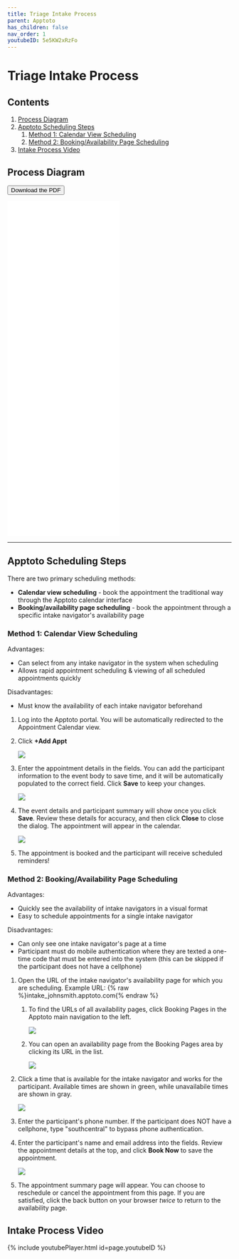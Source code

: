 ```yaml
---
title: Triage Intake Process
parent: Apptoto
has_children: false
nav_order: 1
youtubeID: 5e5KW2xRzFo
---
```


# Triage Intake Process

## Contents
1. <a href="#process-diagram">Process Diagram</a>
2. <a href="#apptoto-scheduling-steps">Apptoto Scheduling Steps</a>
     1. <a href="strongmethod-1-calendar-view-schedulingstrong">Method 1: Calendar View Scheduling</a>
     2. <a href="#schedulingstrongmethod-2-booking-availability-page-schedulingstrong">Method 2: Booking/Availability Page Scheduling</a>
3. <a href="#intake-process-video">Intake Process Video</a>

## Process Diagram

<a href="/assets/apptoto/triageProcessPDF.pdf"><button type="button" name="button" class="btn">Download the PDF</button></a>

<div class="embed-container">
  <iframe
      src="/assets/apptoto/triageProcessPDF.pdf"
      width="50%"
      height="750px"
      frameborder="0"
      allowfullscreen="1"
  >
  Your browser does not support PDF viewing. Please download the PDF to view it.
  </iframe>
</div>

<hr class="divider" />

## Apptoto Scheduling Steps

There are two primary scheduling methods:
* **Calendar view scheduling** - book the appointment the traditional way through the Apptoto calendar interface
* **Booking/availability page scheduling** - book the appointment through a specific intake navigator's availability page

### **Method 1: Calendar View Scheduling**

Advantages:
* Can select from any intake navigator in the system when scheduling
* Allows rapid appointment scheduling & viewing of all scheduled appointments quickly

Disadvantages:
* Must know the availability of each intake navigator beforehand

1. Log into the Apptoto portal. You will be automatically redirected to the Appointment Calendar view.
2. Click **+Add Appt**

     <a class="image" href="/assets/apptoto/triage1.png"><img src="/assets/apptoto/triage1.png" /></a>

3. Enter the appointment details in the fields. You can add the participant information to the event body to save time, and it will be automatically populated to the correct field. Click **Save** to keep your changes.

     <a class="image" href="/assets/apptoto/triage2.png"><img src="/assets/apptoto/triage2.png" /></a>
4. The event details and participant summary will show once you click **Save**. Review these details for accuracy, and then click **Close** to close the dialog. The appointment will appear in the calendar.

     <a class="image" href="/assets/apptoto/triage3.png"><img src="/assets/apptoto/triage3.png" /></a>

5. The appointment is booked and the participant will receive scheduled reminders!

### **Method 2: Booking/Availability Page Scheduling**

Advantages:
* Quickly see the availability of intake navigators in a visual format
* Easy to schedule appointments for a single intake navigator

Disadvantages:
* Can only see one intake navigator's page at a time
* Participant must do mobile authentication where they are texted a one-time code that must be entered into the system (this can be skipped if the participant does not have a cellphone)

1. Open the URL of the intake navigator's availability page for which you are scheduling. Example URL: {% raw %}intake_johnsmith.apptoto.com{% endraw %}

     1. To find the URLs of all availability pages, click Booking Pages in the Apptoto main navigation to the left.

          <a class="image" href="/assets/apptoto/triage4.png"><img src="/assets/apptoto/triage4.png" /></a>

     2. You can open an availability page from the Booking Pages area by clicking its URL in the list.

          <a class="image" href="/assets/apptoto/triage5.png"><img src="/assets/apptoto/triage5.png" /></a>

2. Click a time that is available for the intake navigator and works for the participant. Available times are shown in green, while unavailabile times are shown in gray.

     <a class="image" href="/assets/apptoto/triage6.png"><img src="/assets/apptoto/triage6.png" /></a>

3. Enter the participant's phone number. If the participant does NOT have a cellphone, type "southcentral" to bypass phone authentication.
4. Enter the participant's name and email address into the fields. Review the appointment details at the top, and click **Book Now** to save the appointment.

     <a class="image" href="/assets/apptoto/triage7.png"><img src="/assets/apptoto/triage7.png" /></a>

5. The appointment summary page will appear. You can choose to reschedule or cancel the appointment from this page. If you are satisfied, click the back button on your browser *twice* to return to the availability page.

## Intake Process Video
{% include youtubePlayer.html id=page.youtubeID %}
